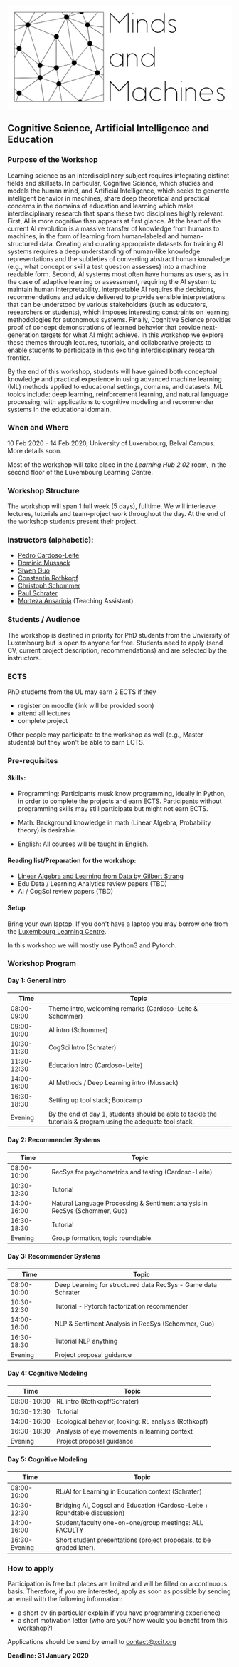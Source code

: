 ![workshop header logo](./img/minds_and_machines_header.png "workshop header logo")

## Cognitive Science, Artificial Intelligence and Education

### Purpose of the Workshop
Learning science as an interdisciplinary subject requires integrating distinct fields and skillsets. In particular, Cognitive Science, which studies and models the human mind, and Artificial Intelligence, which seeks to generate intelligent behavior in machines, share deep theoretical and practical concerns in the domains of education and learning which make interdisciplinary research that spans these two disciplines highly relevant. First, AI is more cognitive than appears at first glance. At the heart of the current AI revolution is a massive transfer of knowledge from humans to machines, in the form of learning from human-labeled and human-structured data. Creating and curating appropriate datasets for training AI systems requires a deep understanding of human-like knowledge representations and the subtleties of converting abstract human knowledge (e.g., what concept or skill a test question assesses) into a machine readable form. Second, AI systems most often have humans as users, as in the case of adaptive learning or assessment, requiring the AI system to maintain human interpretability. Interpretable AI requires the decisions, recommendations and advice delivered to provide sensible interpretations that can be understood by various stakeholders (such as educators, researchers or students), which imposes interesting constraints on learning methodologies for autonomous systems. Finally, Cognitive Science provides proof of concept demonstrations of learned behavior that provide next-generation targets for what AI might achieve. In this workshop we explore these themes through lectures, tutorials, and collaborative projects to enable students to participate in this exciting interdisciplinary research frontier.

By the end of this workshop, students will have gained both conceptual knowledge and practical experience in using advanced machine learning (ML) methods applied to educational settings, domains, and datasets. ML topics include: deep learning, reinforcement learning, and natural language processing; with applications to cognitive modeling and recommender systems in the educational domain.


### When and Where
10 Feb 2020 - 14 Feb 2020, University of Luxembourg, Belval Campus. More details soon.

Most of the workshop will take place in the *Learning Hub 2.02* room, in the second floor of the Luxembourg Learning Centre.


### Workshop Structure
The workshop will span 1 full week (5 days), fulltime.
We will interleave lectures, tutorials and team-project work throughout the day.
At the end of the workshop students present their project.

### Instructors (alphabetic):
 - [Pedro Cardoso-Leite](https://xcit.org/)
 - [Dominic Mussack](https://xcit.org/)
 - [Siwen Guo](https://wwwfr.uni.lu/recherche/fstm/dcs/members/siwen_guo)
 - [Constantin Rothkopf](https://fias.uni-frankfurt.de/~rothkopf/)
 - [Christoph Schommer](https://wwwfr.uni.lu/index.php/recherche/fstm/interdisciplinary_lab_for_intelligent_and_adaptive_systems_ilias/members/christoph_schommer)
 - [Paul Schrater](http://schraterlab.umn.edu/)
 - [Morteza Ansarinia](https://xcit.org/) (Teaching Assistant)

### Students / Audience

The workshop is destined in priority for PhD students from the Unviersity of Luxembourg but is open to anyone for free. Students need to apply (send CV, current project description, recommendations) and are selected by the instructors.


### ECTS
PhD students from the UL may earn 2 ECTS if they
 - register on moodle (link will be provided soon)
 - attend all lectures
 - complete project

Other people may participate to the workshop as well (e.g., Master students) but they won't be able to earn ECTS.


### Pre-requisites
#### Skills:
 - Programming: Participants musk know programming, ideally in Python, in order to complete the projects and earn ECTS. Participants without programming skills may still participate but might not earn ECTS.

 - Math: Background knowledge in math (Linear Algebra, Probability theory) is desirable.

 - English: All courses will be taught in English.



#### Reading list/Preparation for the workshop:
 - [Linear Algebra and Learning from Data by Gilbert Strang](http://math.mit.edu/~gs/learningfromdata/)
 - Edu Data / Learning Analytics review papers (TBD)
 - AI / CogSci review papers (TBD)

#### Setup
Bring your own laptop. If you don't have a laptop you may borrow one from the [Luxembourg Learning Centre](https://wwwen.uni.lu/luxembourg_learning_centre/services/borrowing_laptops).

In this workshop we will mostly use Python3 and Pytorch.


### Workshop Program

#### Day 1:  General Intro

| Time | Topic |
|----|----|
| 08:00-09:00 | Theme intro, welcoming remarks (Cardoso-Leite & Schommer) |
| 09:00-10:00 | AI intro (Schommer) |
| 10:30-11:30 | CogSci Intro (Schrater) |
| 11:30-12:30 | Education Intro	(Cardoso-Leite) |
| 14:00-16:00 | AI Methods / Deep Learning intro (Mussack) |
| 16:30-18:30 | Setting up tool stack; Bootcamp |
| Evening | By the end of day 1, students should be able to tackle the tutorials & program using the adequate tool stack.|



#### Day 2: Recommender Systems

| Time | Topic |
|----|----|
| 08:00-10:00 | RecSys for psychometrics and testing (Cardoso-Leite) |
| 10:30-12:30 | Tutorial |
| 14:00-16:00 | Natural Language Processing & Sentiment analysis in RecSys (Schommer, Guo) |
| 16:30-18:30 | Tutorial |
| Evening | Group formation, topic roundtable.|


#### Day 3: Recommender Systems

| Time | Topic |
|----|----|
| 08:00-10:00 | Deep Learning for structured data RecSys - Game data Schrater |
| 10:30-12:30 | Tutorial - Pytorch factorization recommender |
| 14:00-16:00 | NLP & Sentiment Analysis in RecSys (Schommer, Guo) |
| 16:30-18:30 |  Tutorial NLP anything |
| Evening | Project proposal guidance |



#### Day 4: Cognitive Modeling

| Time | Topic |
|----|----|
| 08:00-10:00 | RL intro (Rothkopf/Schrater) |
| 10:30-12:30 | Tutorial |
| 14:00-16:00 | Ecological behavior, looking:  RL analysis (Rothkopf) |
| 16:30-18:30 | Analysis of eye movements in learning context |
| Evening | Project proposal guidance |


#### Day 5: Cognitive Modeling

| Time | Topic |
|----|----|
| 08:00-10:00 | RL/AI for Learning in Education context (Schrater) |
| 10:30-12:30 | Bridging AI, Cogsci and Education  (Cardoso-Leite + Roundtable discussion) |
| 14:00-16:00 | Student/faculty one-on-one/group meetings:  ALL FACULTY
| 16:30-Evening | Short student presentations (project proposals, to be graded later).|



### How to apply
Participation is free but places are limited and will be filled on a continuous basis. Therefore, if you are interested, apply as soon as possible by sending an email with the following information:
 - a short cv (in particular explain if you have programming experience)
 - a short motivation letter (who are you? how would you benefit from this workshop?)

Applications should be send by email to [contact@xcit.org](contact@xcit.org)

**Deadline: 31 January 2020**
